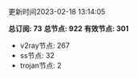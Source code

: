 更新时间2023-02-18 13:14:05

**总订阅: 73**
**总节点: 922**
**有效节点: 301**
- v2ray节点: 267
- ss节点: 32
- trojan节点: 2
